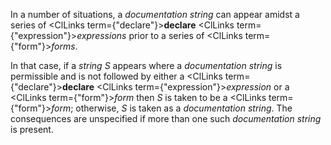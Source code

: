 



In a number of situations, a *documentation string* can appear amidst a series of <ClLinks  term={"declare"}><b>declare</b></ClLinks> <ClLinks  term={"expression"}><i>expressions</i></ClLinks> prior to a series of <ClLinks  term={"form"}><i>forms</i></ClLinks>. 



In that case, if a *string S* appears where a *documentation string* is permissible and is not followed by either a <ClLinks  term={"declare"}><b>declare</b></ClLinks> <ClLinks  term={"expression"}><i>expression</i></ClLinks> or a <ClLinks  term={"form"}><i>form</i></ClLinks> then *S* is taken to be a <ClLinks  term={"form"}><i>form</i></ClLinks>; otherwise, *S* is taken as a *documentation string*. The consequences are unspecified if more than one such *documentation string* is present.  







